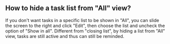 ## How to hide a task list from "All" view?
If you don't want tasks in a specific list to be shown in "All", you can slide the screen to the right and click "Edit", then choose the list and uncheck the option of "Show in all". Different from "closing list", by hiding a list from "All" view, tasks are still active and thus can still be reminded.
